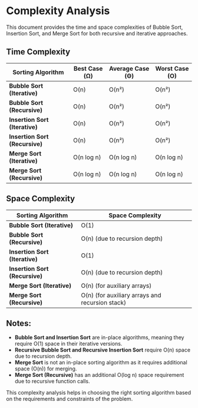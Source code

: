 # Complexity Analysis

This document provides the time and space complexities of Bubble Sort, Insertion Sort, and Merge Sort for both recursive and iterative approaches.

## Time Complexity

| Sorting Algorithm  | Best Case (Ω) | Average Case (Θ) | Worst Case (O) |
|--------------------|---------------|------------------|---------------|
| **Bubble Sort (Iterative)** | O(n) | O(n²) | O(n²) |
| **Bubble Sort (Recursive)** | O(n) | O(n²) | O(n²) |
| **Insertion Sort (Iterative)** | O(n) | O(n²) | O(n²) |
| **Insertion Sort (Recursive)** | O(n) | O(n²) | O(n²) |
| **Merge Sort (Iterative)** | O(n log n) | O(n log n) | O(n log n) |
| **Merge Sort (Recursive)** | O(n log n) | O(n log n) | O(n log n) |

## Space Complexity

| Sorting Algorithm  | Space Complexity |
|--------------------|-----------------|
| **Bubble Sort (Iterative)** | O(1) |
| **Bubble Sort (Recursive)** | O(n) (due to recursion depth) |
| **Insertion Sort (Iterative)** | O(1) |
| **Insertion Sort (Recursive)** | O(n) (due to recursion depth) |
| **Merge Sort (Iterative)** | O(n) (for auxiliary arrays) |
| **Merge Sort (Recursive)** | O(n) (for auxiliary arrays and recursion stack) |

## Notes:
- **Bubble Sort and Insertion Sort** are in-place algorithms, meaning they require O(1) space in their iterative versions.
- **Recursive Bubble Sort and Recursive Insertion Sort** require O(n) space due to recursion depth.
- **Merge Sort** is not an in-place sorting algorithm as it requires additional space (O(n)) for merging.
- **Merge Sort (Recursive)** has an additional O(log n) space requirement due to recursive function calls.

This complexity analysis helps in choosing the right sorting algorithm based on the requirements and constraints of the problem.

